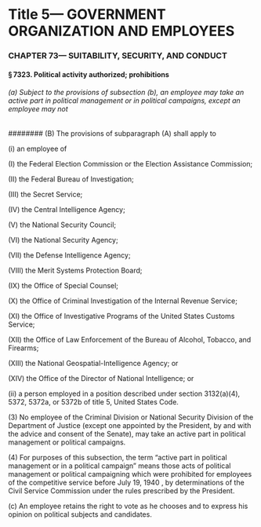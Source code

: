 
# Title 5— GOVERNMENT ORGANIZATION AND EMPLOYEES
### CHAPTER 73— SUITABILITY, SECURITY, AND CONDUCT
#### § 7323. Political activity authorized; prohibitions
###### (a) Subject to the provisions of subsection (b), an employee may take an active part in political management or in political campaigns, except an employee may not
######## (B) The provisions of subparagraph (A) shall apply to

(i) an employee of

(I) the Federal Election Commission or the Election Assistance Commission;

(II) the Federal Bureau of Investigation;

(III) the Secret Service;

(IV) the Central Intelligence Agency;

(V) the National Security Council;

(VI) the National Security Agency;

(VII) the Defense Intelligence Agency;

(VIII) the Merit Systems Protection Board;

(IX) the Office of Special Counsel;

(X) the Office of Criminal Investigation of the Internal Revenue Service;

(XI) the Office of Investigative Programs of the United States Customs Service;

(XII) the Office of Law Enforcement of the Bureau of Alcohol, Tobacco, and Firearms;

(XIII) the National Geospatial-Intelligence Agency; or

(XIV) the Office of the Director of National Intelligence; or

(ii) a person employed in a position described under section 3132(a)(4), 5372, 5372a, or 5372b of title 5, United States Code.

(3) No employee of the Criminal Division or National Security Division of the Department of Justice (except one appointed by the President, by and with the advice and consent of the Senate), may take an active part in political management or political campaigns.

(4) For purposes of this subsection, the term “active part in political management or in a political campaign” means those acts of political management or political campaigning which were prohibited for employees of the competitive service before July 19, 1940 , by determinations of the Civil Service Commission under the rules prescribed by the President.

(c) An employee retains the right to vote as he chooses and to express his opinion on political subjects and candidates.
